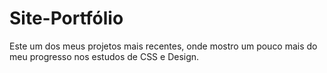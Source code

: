 # Site-Portfólio
Este um dos meus projetos mais recentes, onde mostro um pouco mais do meu progresso nos estudos de CSS e Design.
